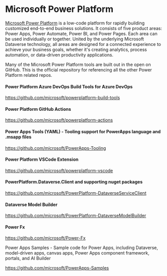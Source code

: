 # Microsoft Power Platform

[Microsoft Power Platform](https://learn.microsoft.com/power-platform/developer/get-started) is a low-code platform for rapidly building customized end-to-end business solutions. It consists of five product areas: Power Apps, Power Automate, Power BI, and Power Pages. Each area can be used individually or together. United by the underlying Microsoft Dataverse technology, all areas are designed for a connected experience to achieve your business goals, whether it's creating analytics, process automation, or data-driven productivity applications.

Many of the Microsoft Power Platform tools are built out in the open on GitHub.  This is the official repository for referencing all the other Power Platform related repos.

#### Power Platform Azure DevOps Build Tools for Azure DevOps

<https://github.com/microsoft/powerplatform-build-tools>

#### Power Platform GitHub Actions

<https://github.com/microsoft/powerplatform-actions>

#### Power Apps Tools (YAML) - Tooling support for PowerApps language and .msapp files

<https://github.com/microsoft/PowerApps-Tooling>

#### Power Platform VSCode Extension

<https://github.com/microsoft/powerplatform-vscode>

#### PowerPlatform.Dataverse.Client and supporting nuget packages

<https://github.com/microsoft/PowerPlatform-DataverseServiceClient>

#### Dataverse Model Builder

<https://github.com/microsoft/PowerPlatform-DataverseModelBuilder>

#### Power Fx

<https://github.com/microsoft/Power-Fx>

Power Apps Samples - Sample code for Power Apps, including Dataverse, model-driven apps, canvas apps, Power Apps component framework, portals, and AI Builder

<https://github.com/microsoft/PowerApps-Samples>
